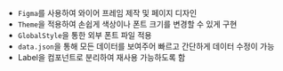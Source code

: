 - `Figma`를 사용하여 와이어 프레임 제작 및 페이지 디자인
- `Theme`을 적용하여 손쉽게 색상이나 폰트 크기를 변경할 수 있게 구현
- `GlobalStyle`을 통한 외부 폰트 파일 적용
- `data.json`을 통해 모든 데이터를 보여주어 빠르고 간단하게 데이터 수정이 가능
- Label을 컴포넌트로 분리하여 재사용 가능하도록 함
